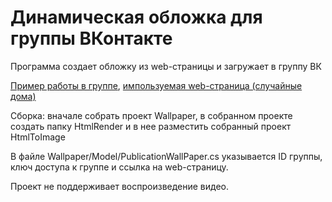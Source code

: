 # Динамическая обложка для группы ВКонтакте
 
Программа создает обложку из web-страницы и загружает в группу ВК

[Пример работы в группе](https://vk.com/st_petersburg_group), [импользуемая web-страница (случайные дома)](https://hacklife.badwolf.tech/wallpaperurl.php)

Сборка: 
вначале собрать проект Wallpaper, в собранном проекте создать папку HtmlRender и в нее разместить собранный проект HtmlToImage

В файле Wallpaper/Model/PublicationWallPaper.cs указывается ID группы, ключ доступа к группе и ссылка на web-страницу.

Проект не поддерживает воспроизведение видео.
